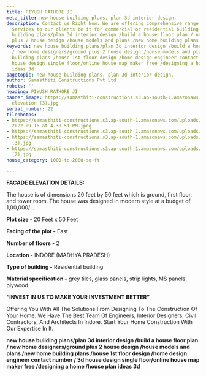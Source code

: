 ```yaml
---
title: PIYUSH RATHORE JI
meta_title: new house building plans, plan 3d interior design.
description: Contact us Right Now. We are offering comprehensive range Civil Construction
  Services to our clients be it for commercial or residential building. new house
  building plans/plan 3d interior design /build a house floor plan / new home designers/ground
  plus 2 house design /house models and plans /new home building plans.
keywords: new house building plans/plan 3d interior design /build a house floor plan
  / new home designers/ground plus 2 house design /house models and plans /new home
  building plans /house 1st floor design /home design engineer contact number / 3d
  house design single floor/online house map maker free /designing a home /house plan
  ideas 3d
pagetopic: new house building plans, plan 3d interior design.
author: Samasthiti Constructions Pvt Ltd
robots: ''
heading: PIYUSH RATHORE JI
banner_image: https://samasthiti-constructions.s3.ap-south-1.amazonaws.com/uploads/final
  elevation (3).jpg
serial_number: 22
tilephotos:
- https://samasthiti-constructions.s3.ap-south-1.amazonaws.com/uploads/WhatsApp Image
  2022-09-16 at 4.38.51 PM.jpeg
- https://samasthiti-constructions.s3.ap-south-1.amazonaws.com/uploads/elevation 45jpg.jpg
- https://samasthiti-constructions.s3.ap-south-1.amazonaws.com/uploads/final elevation
  (3).jpg
- https://samasthiti-constructions.s3.ap-south-1.amazonaws.com/uploads/final elevation
  (2).jpg
house_category: 1000-to-2000-sq-ft

---
```

**FACADE ELEVATION DETAILS:**

The house is of dimensions 20 feet by 50 feet which is ground, first floor, and tower room. The house was designed in modern style at a budget of 1,00,000/-.

**Plot size -** 20 Feet x 50 Feet

**Facing of the plot -** East

**Number of floors -** 2

**Location -** INDORE (MADHYA PRADESH)

**Type of building -** Residential building

**Material specification -** grey tiles, glass panels, strip lights, MS panels, plywood.

**“INVEST IN US TO MAKE YOUR INVESTMENT BETTER”**

Offering You With All The Solutions From Designing To The Construction Of Your Home. We Have The Best Team Of Engineers, Interior Designers, Civil Contractors, And Architects In Indore. Start Your Home Construction With Our Expertise In It.

**new house building plans/plan 3d interior design /build a house floor plan / new home designers/ground plus 2 house design /house models and plans /new home building plans /house 1st floor design /home design engineer contact number / 3d house design single floor/online house map maker free /designing a home /house plan ideas 3d**
